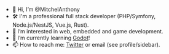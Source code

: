 - 👋 Hi, I’m @MitchelAnthony
- 🛠 I'm a professional full stack developer (PHP/Symfony, Node.js/NestJS, Vue.js, Rust).
- 👀 I’m interested in web, embedded and game development.
- 🌱 I’m currently learning [Godot](https://godotengine.org/)!
- 📫 How to reach me: [Twitter](https://twitter.com/mitchelanthony) or email (see profile/sidebar).

<!---
MitchelAnthony/MitchelAnthony is a ✨ special ✨ repository because its `README.md` (this file) appears on your GitHub profile.
You can click the Preview link to take a look at your changes.
--->
